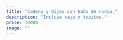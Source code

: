 ```yaml
---
title: "Cadena y dijes con baño de rodio."
description: "Incluye caja y topitos."
price: 30000
image: ""
---
```



